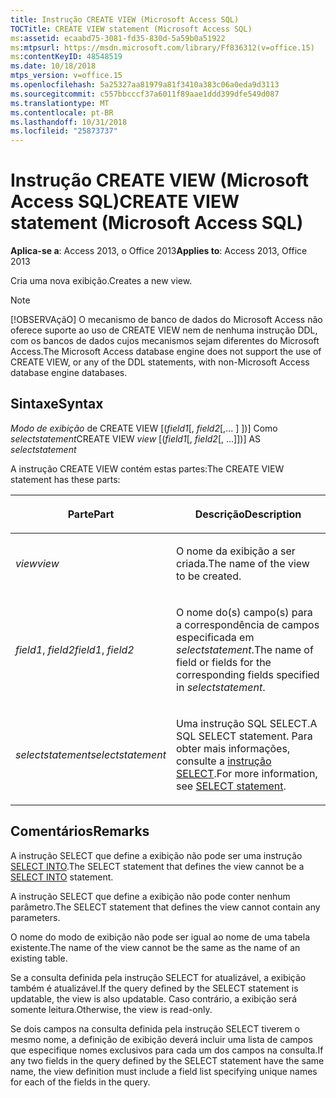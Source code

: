```yaml
---
title: Instrução CREATE VIEW (Microsoft Access SQL)
TOCTitle: CREATE VIEW statement (Microsoft Access SQL)
ms:assetid: ecaabd75-3081-fd35-830d-5a59b0a51922
ms:mtpsurl: https://msdn.microsoft.com/library/Ff836312(v=office.15)
ms:contentKeyID: 48548519
ms.date: 10/18/2018
mtps_version: v=office.15
ms.openlocfilehash: 5a25327aa81979a81f3410a383c06a0eda9d3113
ms.sourcegitcommit: c557bbcccf37a6011f89aae1ddd399dfe549d087
ms.translationtype: MT
ms.contentlocale: pt-BR
ms.lasthandoff: 10/31/2018
ms.locfileid: "25873737"
---
```

# <a name="create-view-statement-microsoft-access-sql"></a><span data-ttu-id="9b4c3-102">Instrução CREATE VIEW (Microsoft Access SQL)</span><span class="sxs-lookup"><span data-stu-id="9b4c3-102">CREATE VIEW statement (Microsoft Access SQL)</span></span>

<span data-ttu-id="9b4c3-103">**Aplica-se a**: Access 2013, o Office 2013</span><span class="sxs-lookup"><span data-stu-id="9b4c3-103">**Applies to**: Access 2013, Office 2013</span></span>

<span data-ttu-id="9b4c3-104">Cria uma nova exibição.</span><span class="sxs-lookup"><span data-stu-id="9b4c3-104">Creates a new view.</span></span>

> [!NOTE]
> <span data-ttu-id="9b4c3-105">[!OBSERVAçãO] O mecanismo de banco de dados do Microsoft Access não oferece suporte ao uso de CREATE VIEW nem de nenhuma instrução DDL, com os bancos de dados cujos mecanismos sejam diferentes do Microsoft Access.</span><span class="sxs-lookup"><span data-stu-id="9b4c3-105">The Microsoft Access database engine does not support the use of CREATE VIEW, or any of the DDL statements, with non-Microsoft Access database engine databases.</span></span>

## <a name="syntax"></a><span data-ttu-id="9b4c3-106">Sintaxe</span><span class="sxs-lookup"><span data-stu-id="9b4c3-106">Syntax</span></span>

<span data-ttu-id="9b4c3-107">*Modo de exibição* de CREATE VIEW \[(*field1*\[, *field2*\[,... \] \])\] Como *selectstatement*</span><span class="sxs-lookup"><span data-stu-id="9b4c3-107">CREATE VIEW *view* \[(*field1*\[, *field2*\[, …\]\])\] AS *selectstatement*</span></span>

<span data-ttu-id="9b4c3-108">A instrução CREATE VIEW contém estas partes:</span><span class="sxs-lookup"><span data-stu-id="9b4c3-108">The CREATE VIEW statement has these parts:</span></span>

<table>
<colgroup>
<col style="width: 50%" />
<col style="width: 50%" />
</colgroup>
<thead>
<tr class="header">
<th><p><span data-ttu-id="9b4c3-109">Parte</span><span class="sxs-lookup"><span data-stu-id="9b4c3-109">Part</span></span></p></th>
<th><p><span data-ttu-id="9b4c3-110">Descrição</span><span class="sxs-lookup"><span data-stu-id="9b4c3-110">Description</span></span></p></th>
</tr>
</thead>
<tbody>
<tr class="odd">
<td><p><span data-ttu-id="9b4c3-111"><em>view</em></span><span class="sxs-lookup"><span data-stu-id="9b4c3-111"><em>view</em></span></span></p></td>
<td><p><span data-ttu-id="9b4c3-112">O nome da exibição a ser criada.</span><span class="sxs-lookup"><span data-stu-id="9b4c3-112">The name of the view to be created.</span></span></p></td>
</tr>
<tr class="even">
<td><p><span data-ttu-id="9b4c3-113"><em>field1</em>, <em>field2</em></span><span class="sxs-lookup"><span data-stu-id="9b4c3-113"><em>field1</em>, <em>field2</em></span></span></p></td>
<td><p><span data-ttu-id="9b4c3-114">O nome do(s) campo(s) para a correspondência de campos especificada em <em>selectstatement</em>.</span><span class="sxs-lookup"><span data-stu-id="9b4c3-114">The name of field or fields for the corresponding fields specified in <em>selectstatement</em>.</span></span></p></td>
</tr>
<tr class="odd">
<td><p><span data-ttu-id="9b4c3-115"><em>selectstatement</em></span><span class="sxs-lookup"><span data-stu-id="9b4c3-115"><em>selectstatement</em></span></span></p></td>
<td><p><span data-ttu-id="9b4c3-116">Uma instrução SQL SELECT.</span><span class="sxs-lookup"><span data-stu-id="9b4c3-116">A SQL SELECT statement.</span></span> <span data-ttu-id="9b4c3-117">Para obter mais informações, consulte a <a href="select-statement-microsoft-access-sql.md">instrução SELECT</a>.</span><span class="sxs-lookup"><span data-stu-id="9b4c3-117">For more information, see <a href="select-statement-microsoft-access-sql.md">SELECT statement</a>.</span></span></p></td>
</tr>
</tbody>
</table>


## <a name="remarks"></a><span data-ttu-id="9b4c3-118">Comentários</span><span class="sxs-lookup"><span data-stu-id="9b4c3-118">Remarks</span></span>

<span data-ttu-id="9b4c3-119">A instrução SELECT que define a exibição não pode ser uma instrução [SELECT INTO](select-into-statement-microsoft-access-sql.md).</span><span class="sxs-lookup"><span data-stu-id="9b4c3-119">The SELECT statement that defines the view cannot be a [SELECT INTO](select-into-statement-microsoft-access-sql.md) statement.</span></span>

<span data-ttu-id="9b4c3-120">A instrução SELECT que define a exibição não pode conter nenhum parâmetro.</span><span class="sxs-lookup"><span data-stu-id="9b4c3-120">The SELECT statement that defines the view cannot contain any parameters.</span></span>

<span data-ttu-id="9b4c3-121">O nome do modo de exibição não pode ser igual ao nome de uma tabela existente.</span><span class="sxs-lookup"><span data-stu-id="9b4c3-121">The name of the view cannot be the same as the name of an existing table.</span></span>

<span data-ttu-id="9b4c3-122">Se a consulta definida pela instrução SELECT for atualizável, a exibição também é atualizável.</span><span class="sxs-lookup"><span data-stu-id="9b4c3-122">If the query defined by the SELECT statement is updatable, the view is also updatable.</span></span> <span data-ttu-id="9b4c3-123">Caso contrário, a exibição será somente leitura.</span><span class="sxs-lookup"><span data-stu-id="9b4c3-123">Otherwise, the view is read-only.</span></span>

<span data-ttu-id="9b4c3-124">Se dois campos na consulta definida pela instrução SELECT tiverem o mesmo nome, a definição de exibição deverá incluir uma lista de campos que especifique nomes exclusivos para cada um dos campos na consulta.</span><span class="sxs-lookup"><span data-stu-id="9b4c3-124">If any two fields in the query defined by the SELECT statement have the same name, the view definition must include a field list specifying unique names for each of the fields in the query.</span></span>

